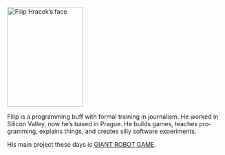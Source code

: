 <img class="portrait" width="175" height="233" src="/img/filip.jpg" srcset="/img/filip.jpg 1x, /img/filip@2x.jpg 2x, /img/filip@3x.jpg 3x, /img/filip@4x.jpg 4x" alt="Filip Hracek’s face">

Filip is a pro­gram­ming buff with formal train­ing in jour­nal­ism. He worked in Sili­con Valley, now he’s based in Prague. He builds games, teaches pro­gram­ming, explains things, and creates silly soft­ware experiments.

His main project these days is
[GIANT ROBOT GAME](https://store.steampowered.com/app/2538440/GIANT_ROBOT_GAME/).